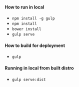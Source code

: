 #### How to run in local
   - `npm install -g gulp`
   - `npm install`
   - `bower install`
   - `gulp serve`

#### How to build for deployment
   - `gulp`

#### Running in local from built distro
   - `gulp serve:dist`
